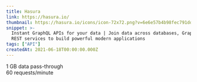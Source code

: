 ```yaml
---
title: Hasura
link: https://hasura.io/
thumbnail: https://hasura.io/icons/icon-72x72.png?v=6e6e57b4b98fec791dd9f3d077b80810
snippet: >-
  Instant GraphQL APIs for your data | Join data across databases, GraphQL &
  REST services to build powerful modern applications
tags: ["API"]
createdAt: 2021-06-18T00:00:00.000Z
---
```

1 GB data pass-through  
60 requests/minute